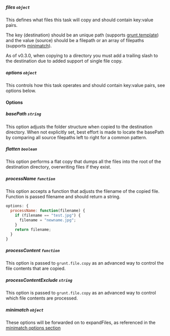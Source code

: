 ##### files ```object```

This defines what files this task will copy and should contain key:value pairs.

The key (destination) should be an unique path (supports [grunt.template](https://github.com/cowboy/grunt/blob/master/docs/api_template.md)) and the value (source) should be a filepath or an array of filepaths (supports [minimatch](https://github.com/isaacs/minimatch)).

As of v0.3.0, when copying to a directory you must add a trailing slash to the destination due to added support of single file copy.

##### options ```object```

This controls how this task operates and should contain key:value pairs, see options below.

#### Options

##### basePath ```string```

This option adjusts the folder structure when copied to the destination directory. When not explicitly set, best effort is made to locate the basePath by comparing all source filepaths left to right for a common pattern.

##### flatten ```boolean```

This option performs a flat copy that dumps all the files into the root of the destination directory, overwriting files if they exist.

##### processName ```function```

This option accepts a function that adjusts the filename of the copied file. Function is passed filename and should return a string.

``` javascript
options: {
  processName: function(filename) {
    if (filename == "test.jpg") {
      filename = "newname.jpg";
    }
    return filename;
  }
}
```

##### processContent ```function```

This option is passed to `grunt.file.copy` as an advanced way to control the file contents that are copied.

##### processContentExclude ```string```

This option is passed to `grunt.file.copy` as an advanced way to control which file contents are processed.

##### minimatch ```object```

These options will be forwarded on to expandFiles, as referenced in the [minimatch options section](https://github.com/isaacs/minimatch/#options)